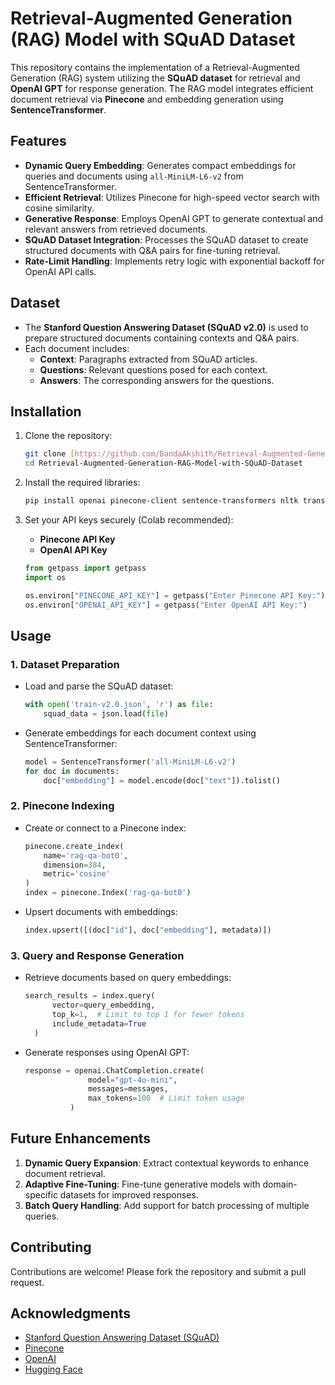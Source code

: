 # Retrieval-Augmented Generation (RAG) Model with SQuAD Dataset

This repository contains the implementation of a Retrieval-Augmented Generation (RAG) system utilizing the **SQuAD dataset** for retrieval and **OpenAI GPT** for response generation. The RAG model integrates efficient document retrieval via **Pinecone** and embedding generation using **SentenceTransformer**.

## Features
- **Dynamic Query Embedding**: Generates compact embeddings for queries and documents using `all-MiniLM-L6-v2` from SentenceTransformer.
- **Efficient Retrieval**: Utilizes Pinecone for high-speed vector search with cosine similarity.
- **Generative Response**: Employs OpenAI GPT to generate contextual and relevant answers from retrieved documents.
- **SQuAD Dataset Integration**: Processes the SQuAD dataset to create structured documents with Q&A pairs for fine-tuning retrieval.
- **Rate-Limit Handling**: Implements retry logic with exponential backoff for OpenAI API calls.

## Dataset
- The **Stanford Question Answering Dataset (SQuAD v2.0)** is used to prepare structured documents containing contexts and Q&A pairs.
- Each document includes:
  - **Context**: Paragraphs extracted from SQuAD articles.
  - **Questions**: Relevant questions posed for each context.
  - **Answers**: The corresponding answers for the questions.

## Installation

1. Clone the repository:
   ```bash
   git clone [https://github.com/BandaAkshith/Retrieval-Augmented-Generation-RAG-Model-with-SQuAD-Dataset.git]
   cd Retrieval-Augmented-Generation-RAG-Model-with-SQuAD-Dataset
   ```

2. Install the required libraries:
   ```bash
   pip install openai pinecone-client sentence-transformers nltk transformers
   ```

3. Set your API keys securely (Colab recommended):
   - **Pinecone API Key**
   - **OpenAI API Key**

   ```python
   from getpass import getpass
   import os

   os.environ["PINECONE_API_KEY"] = getpass("Enter Pinecone API Key:")
   os.environ["OPENAI_API_KEY"] = getpass("Enter OpenAI API Key:")
   ```

## Usage

### 1. Dataset Preparation
- Load and parse the SQuAD dataset:
  ```python
  with open('train-v2.0.json', 'r') as file:
      squad_data = json.load(file)
  ```
- Generate embeddings for each document context using SentenceTransformer:
  ```python
  model = SentenceTransformer('all-MiniLM-L6-v2')
  for doc in documents:
      doc["embedding"] = model.encode(doc["text"]).tolist()
  ```

### 2. Pinecone Indexing
- Create or connect to a Pinecone index:
  ```python
  pinecone.create_index(
      name='rag-qa-bot0',
      dimension=384,
      metric='cosine'
  )
  index = pinecone.Index('rag-qa-bot0')
  ```
- Upsert documents with embeddings:
  ```python
  index.upsert([(doc["id"], doc["embedding"], metadata)])
  ```

### 3. Query and Response Generation
- Retrieve documents based on query embeddings:
  ```python
  search_results = index.query(
        vector=query_embedding,
        top_k=1,  # Limit to top 1 for fewer tokens
        include_metadata=True
    )
  ```
- Generate responses using OpenAI GPT:
  ```python
  response = openai.ChatCompletion.create(
                model="gpt-4o-mini",
                messages=messages,
                max_tokens=100  # Limit token usage
            )
  ```

## Future Enhancements
1. **Dynamic Query Expansion**: Extract contextual keywords to enhance document retrieval.
2. **Adaptive Fine-Tuning**: Fine-tune generative models with domain-specific datasets for improved responses.
3. **Batch Query Handling**: Add support for batch processing of multiple queries.

## Contributing
Contributions are welcome! Please fork the repository and submit a pull request.

## Acknowledgments
- [Stanford Question Answering Dataset (SQuAD)](https://rajpurkar.github.io/SQuAD-explorer/)
- [Pinecone](https://www.pinecone.io/)
- [OpenAI](https://openai.com/)
- [Hugging Face](https://huggingface.co/)
